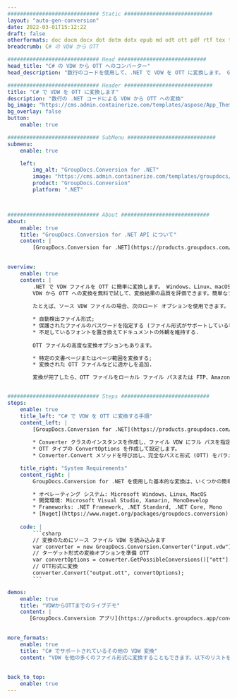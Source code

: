 ```yaml
---
############################# Static ############################
layout: "auto-gen-conversion"
date: 2022-03-01T15:12:22
draft: false
otherformats: doc docm docx dot dotm dotx epub md odt ott pdf rtf tex txt vdx vsdm vsdx vssm vssx vstm vstx vsx vtx xps
breadcrumb: C# の VDW から OTT

############################# Head ############################
head_title: "C# の VDW から OTT へのコンバーター"
head_description: "数行のコードを使用して、.NET で VDW を OTT に変換します。 GroupDocs ドキュメント変換 API を使用して、160 を超えるファイル形式を変換します。"

############################# Header ############################
title: "C# で VDW を OTT に変換します"
description: "数行の .NET コードによる VDW から OTT への変換"
bg_image: "https://cms.admin.containerize.com/templates/aspose/App_Themes/V3/images/bg/header1.png"
bg_overlay: false
button:
    enable: true

############################# SubMenu ############################
submenu:
    enable: true

    left:
        img_alt: "GroupDocs.Conversion for .NET"
        image: "https://cms.admin.containerize.com/templates/groupdocs/images/product-logos/90x90-noborder/groupdocs-conversion-net.png"
        product: "GroupDocs.Conversion"
        platform: ".NET"



############################# About ############################
about:
    enable: true
    title: "GroupDocs.Conversion for .NET API について"
    content: |
        [GroupDocs.Conversion for .NET](https://products.groupdocs.com/conversion/net/) を使用して、Microsoft Word、Excel、PowerPoint、PDF、Visio、およびその他の形式を変換できます。 GroupDocs.Conversion は、高いパフォーマンスが要求されるバックエンドおよび内部システムに適したスタンドアロン API です。 Microsoft や Open Office などのソフトウェアには依存しません。
    

overview:
    enable: true
    content: |
        .NET で VDW ファイルを OTT に簡単に変換します。 Windows、Linux、macOS など、任意のプラットフォームで C# コード行を 2 行だけ使用できます。
        VDW から OTT への変換を無料で試して、変換結果の品質を評価できます。簡単なファイル変換のシナリオに加えて、ソース VDW ファイルをロードし、出力 OTT 結果を保存するためのより高度なオプションを試すことができます。 
        
        たとえば、ソース VDW ファイルの場合、次のロード オプションを使用できます。

        * 自動検出ファイル形式;
        * 保護されたファイルのパスワードを指定する (ファイル形式がサポートしている場合);
        * 不足しているフォントを置き換えてドキュメントの外観を維持する.
        
        OTT ファイルの高度な変換オプションもあります。

        * 特定の文書ページまたはページ範囲を変換する;
        * 変換された OTT ファイルなどに透かしを追加.

        変換が完了したら、OTT ファイルをローカル ファイル パスまたは FTP、Amazon S3、Google Drive、Dropbox などのサードパーティ ストレージに保存できます。注意してください - VDW を {{ に変換するにはTO}} MS Office、Open Office、Adobe Acrobat Reader などの追加のソフトウェアをインストールする必要はありません。


############################# Steps ############################
steps:
    enable: true
    title_left: "C# で VDW を OTT に変換する手順"
    content_left: |
        [GroupDocs.Conversion for .NET](https://products.groupdocs.com/conversion/net/) を使用すると、開発者は数行のコードで VDW ファイルを OTT に簡単に変換できます。
        
        * Converter クラスのインスタンスを作成し、ファイル VDW にフル パスを指定します。
        * OTT タイプの ConvertOptions を作成して設定します。
        * Converter.Convert メソッドを呼び出し、完全なパスと形式 (OTT) をパラメーターとして渡します。

    title_right: "System Requirements"
    content_right: |
        GroupDocs.Conversion for .NET を使用した基本的な変換は、いくつかの簡単な手順で実行できます。当社の API は、すべての主要なプラットフォームとオペレーティング システムでサポートされています。以下のコードを実行する前に、システムに次の前提条件がインストールされていることを確認してください。

        * オペレーティング システム: Microsoft Windows、Linux、MacOS
        * 開発環境: Microsoft Visual Studio, Xamarin, MonoDevelop
        * Frameworks: .NET Framework, .NET Standard, .NET Core, Mono
        * [Nuget](https://www.nuget.org/packages/groupdocs.conversion) から最新の GroupDocs.Conversion for .NET を取得します
         
    code: |
        ```csharp    
        // 変換のためにソース ファイル VDW を読み込みます
        var converter = new GroupDocs.Conversion.Converter("input.vdw");
        // ターゲット形式の変換オプションを準備 OTT
        var convertOptions = converter.GetPossibleConversions()["ott"].ConvertOptions;
        // OTT形式に変換
        converter.Convert("output.ott", convertOptions);
        ```

demos:
    enable: true
    title: "VDWからOTTまでのライブデモ"
    content: |
       [GroupDocs.Conversion アプリ](https://products.groupdocs.app/conversion/family) Web サイトにアクセスして、今すぐ VDW を OTT に変換してください。オンラインデモには次の利点があります
          

more_formats:
    enable: true
    title: "C# でサポートされているその他の VDW 変換"
    content: "VDW を他の多くのファイル形式に変換することもできます。以下のリストをご覧ください。"
       
       
back_to_top:
    enable: true
---
```


